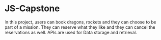 # JS-Capstone
In this project, users can book dragons, rockets and they can choose to be part of a mission. They can reserve what they like and they can cancel the reservations as well. APIs are used for Data storage and retrieval.
